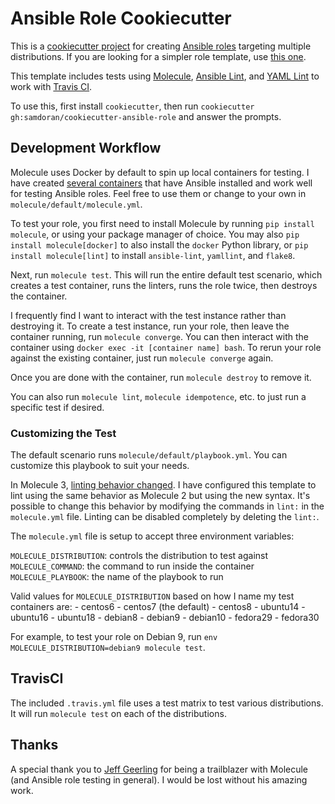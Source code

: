# Ansible Role Cookiecutter #

This is a [cookiecutter project] for creating [Ansible roles] targeting multiple distributions. If you are looking for a simpler role template, use [this one][ThisOne].

This template includes tests using [Molecule], [Ansible Lint], and [YAML Lint] to work with [Travis CI].

To use this, first install `cookiecutter`, then run `cookiecutter gh:samdoran/cookiecutter-ansible-role` and answer the prompts.

## Development Workflow ##

Molecule uses Docker by default to spin up local containers for testing. I have created [several containers] that have Ansible installed and work well for testing Ansible roles. Feel free to use them or change to your own in `molecule/default/molecule.yml`.

To test your role, you first need to install Molecule by running `pip install molecule`, or using your package manager of choice. You may also `pip install molecule[docker]` to also install the `docker` Python library, or `pip install molecule[lint]` to install `ansible-lint`, `yamllint`, and `flake8`.

Next, run `molecule test`. This will run the entire default test scenario, which creates a test container, runs the linters, runs the role twice, then destroys the container.

I frequently find I want to interact with the test instance rather than destroying it. To create a test instance, run your role, then leave the container running, run `molecule converge`. You can then interact with the container using `docker exec -it [container name] bash`. To rerun your role against the existing container, just run `molecule converge` again.

Once you are done with the container, run `molecule destroy` to remove it.

You can also run `molecule lint`, `molecule idempotence`, etc. to just run a specific test if desired.

### Customizing the Test ###

The default scenario runs `molecule/default/playbook.yml`. You can customize this playbook to suit your needs.

In Molecule 3, [linting behavior changed]. I have configured this template to lint using the same behavior as Molecule 2 but using the new syntax. It's possible to change this behavior by modifying the commands in `lint:` in the `molecule.yml` file. Linting can be disabled completely by deleting the `lint:`.

The `molecule.yml` file is setup to accept three environment variables:

`MOLECULE_DISTRIBUTION`: controls the distribution to test against
`MOLECULE_COMMAND`: the command to run inside the container
`MOLECULE_PLAYBOOK`: the name of the playbook to run

Valid values for `MOLECULE_DISTRIBUTION` based on how I name my test containers are:
    - centos6
    - centos7 (the default)
    - centos8
    - ubuntu14
    - ubuntu16
    - ubuntu18
    - debian8
    - debian9
    - debian10
    - fedora29
    - fedora30

For example, to test your role on Debian 9, run `env MOLECULE_DISTRIBUTION=debian9 molecule test`.

## TravisCI ##

The included `.travis.yml` file uses a test matrix to test various distributions. It will run `molecule test` on each of the distributions.


## Thanks ##

A special thank you to [Jeff Geerling] for being a trailblazer with Molecule (and Ansible role testing in general). I would be lost without his amazing work.

[cookiecutter project]: https://github.com/audreyr/cookiecutter
[Ansible roles]:https://docs.ansible.com/ansible/latest/user_guide/playbooks_reuse_roles.html
[molecule]: https://molecule.readthedocs.io
[Ansible Lint]: https://docs.ansible.com/ansible-lint/
[YAML Lint]:https://yamllint.readthedocs.io/en/stable/
[Travis CI]: https://travis-ci.org
[several containers]: https://quay.io/user/samdoran
[Jeff Geerling]: https://www.jeffgeerling.com/blog/2018/testing-your-ansible-roles-molecule
[ThisOne]: https://github.com/samdoran/cookiecutter-ansible-role
[linting behavior changed]: https://molecule.readthedocs.io/en/latest/configuration.html#lint
